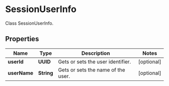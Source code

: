 

# SessionUserInfo

Class SessionUserInfo.

## Properties

| Name | Type | Description | Notes |
|------------ | ------------- | ------------- | -------------|
|**userId** | **UUID** | Gets or sets the user identifier. |  [optional] |
|**userName** | **String** | Gets or sets the name of the user. |  [optional] |



